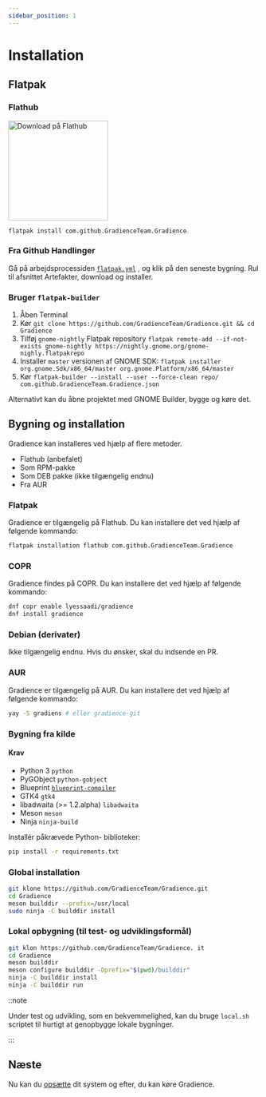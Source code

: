 ```yaml
---
sidebar_position: 1
---
```


# Installation

## Flatpak

### Flathub

<a href="https://flathub.org/apps/details/com.github.GradienceTeam.Gradience">
    <img width="200" alt="Download på Flathub" src="https://flathub.org/assets/badges/flathub-badge-i-en.svg"/>
</a>

```shell
flatpak install com.github.GradienceTeam.Gradience
```

### Fra Github Handlinger

Gå på arbejdsprocessiden [`flatpak.yml`](https://github.com/GradienceTeam/Gradience/actions/workflows/flatpak.yml) , og klik på den seneste bygning. Rul til afsnittet Artefakter, download og installer.

### Bruger `flatpak-builder`

1. Åben Terminal
2. Kør `git clone https://github.com/GradienceTeam/Gradience.git && cd Gradience`
3. Tilføj `gnome-nightly` Flatpak repository `flatpak remote-add --if-not-exists gnome-nightly https://nightly.gnome.org/gnome-nighly.flatpakrepo`
4. Installer `master` versionen af GNOME SDK: `flatpak installer org.gnome.Sdk/x86_64/master org.gnome.Platform/x86_64/master`
5. Kør `flatpak-builder --install --user --force-clean repo/ com.github.GradienceTeam.Gradience.json`

Alternativt kan du åbne projektet med GNOME Builder, bygge og køre det.

## Bygning og installation

Gradience kan installeres ved hjælp af flere metoder.

- Flathub (anbefalet)
- Som RPM-pakke
- Som DEB pakke (ikke tilgængelig endnu)
- Fra AUR

### Flatpak

Gradience er tilgængelig på Flathub. Du kan installere det ved hjælp af følgende kommando:

```bash
flatpak installation flathub com.github.GradienceTeam.Gradience
```

### COPR

Gradience findes på COPR. Du kan installere det ved hjælp af følgende kommando:

```bash
dnf copr enable lyessaadi/gradience
dnf install gradience
```

### Debian (derivater)

Ikke tilgængelig endnu. Hvis du ønsker, skal du indsende en PR.

### AUR

Gradience er tilgængelig på AUR. Du kan installere det ved hjælp af følgende kommando:

```bash
yay -S gradiens # eller gradience-git
```

### Bygning fra kilde

#### Krav

- Python 3 `python`
- PyGObject `python-gobject`
- Blueprint [`blueprint-compiler`](https://jwestman.pages.gitlab.gnome.org/blueprint-compiler/setup.html)
- GTK4 `gtk4`
- libadwaita (>= 1.2.alpha) `libadwaita`
- Meson `meson`
- Ninja `ninja-build`

Installér påkrævede Python- biblioteker:

```sh
pip install -r requirements.txt
```

### Global installation

```sh
git klone https://github.com/GradienceTeam/Gradience.git
cd Gradience
meson builddir --prefix=/usr/local
sudo ninja -C builddir install
```

### Lokal opbygning (til test- og udviklingsformål)

```sh
git klon https://github.com/GradienceTeam/Gradience. it
cd Gradience
meson builddir
meson configure builddir -Dprefix="$(pwd)/builddir"
ninja -C builddir install
ninja -C builddir run
```

::note

Under test og udvikling, som en bekvemmelighed, kan du bruge `local.sh` scriptet til hurtigt at genopbygge lokale bygninger.

:::

## Næste

Nu kan du [opsætte](/docs/setup) dit system og efter, du kan køre Gradience.
